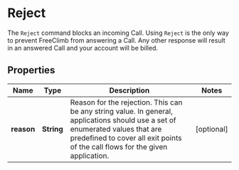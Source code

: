 

# Reject

The `Reject` command blocks an incoming Call. Using `Reject` is the only way to prevent FreeClimb from answering a Call. Any other response will result in an answered Call and your account will be billed.

## Properties

Name | Type | Description | Notes
------------ | ------------- | ------------- | -------------
**reason** | **String** | Reason for the rejection. This can be any string value. In general, applications should use a set of enumerated values that are predefined to cover all exit points of the call flows for the given application. |  [optional]



